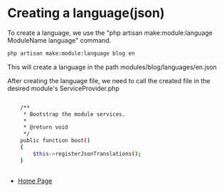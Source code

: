 # Creating a language(json)

To create a language, we use the "php artisan make:module:language ModuleName language" command.

``` bash
php artisan make:module:language blog en
```

This will create a language in the path modules/blog/languages/en.json

After creating the language file, we need to call the created file in the desired module's ServiceProvider.php

``` bash

    /**
     * Bootstrap the module services.
     *
     * @return void
     */
    public function boot()
    {
        $this->registerJsonTranslations();
    }
    
```

- [Home Page](https://idel327.github.io/laravel-modular)